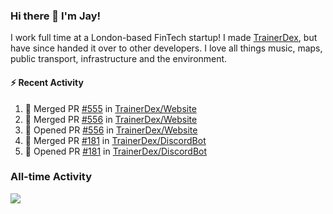 ### Hi there 👋 I'm Jay!
I work full time at a London-based FinTech startup! I made [TrainerDex](https://www.github.com/TrainerDex), but have since handed it over to other developers. I love all things music, maps, public transport, infrastructure and the environment.

#### :zap: Recent Activity
<!--START_SECTION:activity-->
1. 🎉 Merged PR [#555](https://github.com/TrainerDex/Website/pull/555) in [TrainerDex/Website](https://github.com/TrainerDex/Website)
2. 🎉 Merged PR [#556](https://github.com/TrainerDex/Website/pull/556) in [TrainerDex/Website](https://github.com/TrainerDex/Website)
3. 💪 Opened PR [#556](https://github.com/TrainerDex/Website/pull/556) in [TrainerDex/Website](https://github.com/TrainerDex/Website)
4. 🎉 Merged PR [#181](https://github.com/TrainerDex/DiscordBot/pull/181) in [TrainerDex/DiscordBot](https://github.com/TrainerDex/DiscordBot)
5. 💪 Opened PR [#181](https://github.com/TrainerDex/DiscordBot/pull/181) in [TrainerDex/DiscordBot](https://github.com/TrainerDex/DiscordBot)
<!--END_SECTION:activity-->


### All-time Activity
[<img src="https://github-readme-stats.vercel.app/api/wakatime?username=TurnrDev&layout=compact" />](https://wakatime.com/@TurnrDev)  
